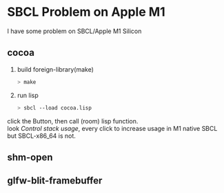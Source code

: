 # SBCL Problem on Apple M1
  I have some problem on SBCL/Apple M1 Silicon

  
## cocoa
  1. build foreign-library(make)
	 ```sh
	 > make
	  ```
  2. run lisp
	 ```sh	
	 > sbcl --load cocoa.lisp
     ```

 click the Button, then call (room) lisp function.  
 look *Control stack usage*, every click to increase usage in M1 native SBCL  
 but SBCL-x86_64 is not.
	 
## shm-open
## glfw-blit-framebuffer

      
